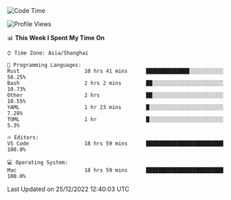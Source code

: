 <!--START_SECTION:waka-->
![Code Time](http://img.shields.io/badge/Code%20Time-1%2C803%20hrs%2023%20mins-blue)

![Profile Views](http://img.shields.io/badge/Profile%20Views-35-blue)

📊 **This Week I Spent My Time On** 

```text
⌚︎ Time Zone: Asia/Shanghai

💬 Programming Languages: 
Rust                     10 hrs 41 mins      ██████████████░░░░░░░░░░░   56.25% 
Bash                     2 hrs 2 mins        ██░░░░░░░░░░░░░░░░░░░░░░░   10.73% 
Other                    2 hrs               ██░░░░░░░░░░░░░░░░░░░░░░░   10.55% 
YAML                     1 hr 23 mins        █░░░░░░░░░░░░░░░░░░░░░░░░   7.28% 
TOML                     1 hr                █░░░░░░░░░░░░░░░░░░░░░░░░   5.3%

🔥 Editors: 
VS Code                  18 hrs 59 mins      █████████████████████████   100.0%

💻 Operating System: 
Mac                      18 hrs 59 mins      █████████████████████████   100.0%

```


 Last Updated on 25/12/2022 12:40:03 UTC
<!--END_SECTION:waka-->

<!--![CodersRank](https://cr-skills-chart-widget.azurewebsites.net/api/api?username=BugenZhao&padding=16&tooltip=true&branding=false&sort-by-score=true&skills=Rust%2C%20Swift%2C%20C%2C%20TypeScript%2C%20Java%2C%20Go%2C%20Dart%2C%20C%2B%2B%2C%20Python%2C%20Assembly%2C%20Shell%2C%20Kotlin)-->
